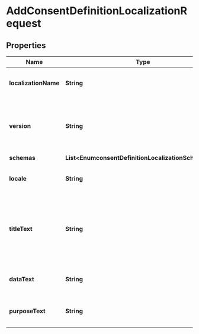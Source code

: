

# AddConsentDefinitionLocalizationRequest


## Properties

| Name | Type | Description | Notes |
|------------ | ------------- | ------------- | -------------|
|**localizationName** | **String** | Name of the new Consent Definition Localization |  |
|**version** | **String** | The version of this Consent Definition Localization, using the format MAJOR.MINOR. |  |
|**schemas** | **List&lt;EnumconsentDefinitionLocalizationSchemaUrn&gt;** |  |  [optional] |
|**locale** | **String** | The locale of this Consent Definition Localization. |  |
|**titleText** | **String** | Localized text that may be used to provide a title or summary for a consent request or a granted consent. |  [optional] |
|**dataText** | **String** | Localized text describing the data to be shared. |  |
|**purposeText** | **String** | Localized text describing how the data is to be used. |  |



